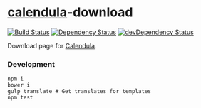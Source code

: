 # [calendula](https://github.com/hcodes/calendula)-download
[![Build Status](https://img.shields.io/travis/hcodes/calendula-download.svg)](https://travis-ci.org/hcodes/calendula-download)
[![Dependency Status](https://img.shields.io/david/hcodes/calendula-download.svg)](https://david-dm.org/hcodes/calendula-download)
[![devDependency Status](https://img.shields.io/david/dev/hcodes/calendula-download.svg)](https://david-dm.org/hcodes/calendula-download#info=devDependencies)

Download page for [Calendula](https://hcodes.github.io/calendula-download/).


### Development
```
npm i
bower i
gulp translate # Get translates for templates
npm test
```

